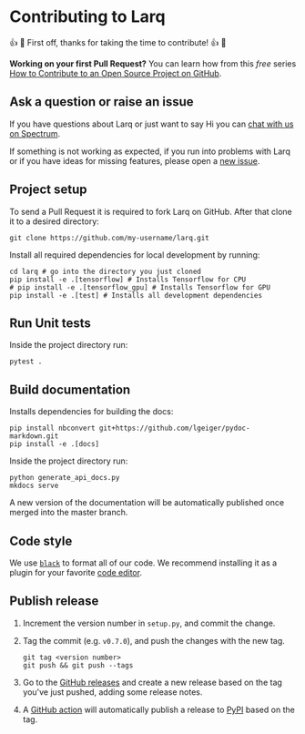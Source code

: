 # Contributing to Larq

👍 🎉 First off, thanks for taking the time to contribute! 👍 🎉

**Working on your first Pull Request?** You can learn how from this _free_ series
[How to Contribute to an Open Source Project on GitHub](https://egghead.io/courses/how-to-contribute-to-an-open-source-project-on-github).

## Ask a question or raise an issue

If you have questions about Larq or just want to say Hi you can [chat with us on Spectrum](https://spectrum.chat/larq).

If something is not working as expected, if you run into problems with Larq or if you have ideas for missing features, please open a [new issue](https://github.com/larq/larq/issues).

## Project setup

To send a Pull Request it is required to fork Larq on GitHub.
After that clone it to a desired directory:

```shell
git clone https://github.com/my-username/larq.git
```

Install all required dependencies for local development by running:

```shell
cd larq # go into the directory you just cloned
pip install -e .[tensorflow] # Installs Tensorflow for CPU
# pip install -e .[tensorflow_gpu] # Installs Tensorflow for GPU
pip install -e .[test] # Installs all development dependencies
```

## Run Unit tests

Inside the project directory run:

```shell
pytest .
```

## Build documentation

Installs dependencies for building the docs:

```shell
pip install nbconvert git+https://github.com/lgeiger/pydoc-markdown.git
pip install -e .[docs]
```

Inside the project directory run:

```shell
python generate_api_docs.py
mkdocs serve
```

A new version of the documentation will be automatically published once merged into the master branch.

## Code style

We use [`black`](https://black.readthedocs.io/en/stable/) to format all of our code. We recommend installing it as a plugin for your favorite [code editor](https://black.readthedocs.io/en/stable/editor_integration.html).

## Publish release

1. Increment the version number in `setup.py`, and commit the change.

2. Tag the commit (e.g. `v0.7.0`), and push the changes with the new tag.

   ```shell
   git tag <version number>
   git push && git push --tags
   ```

3. Go to the [GitHub releases](https://github.com/larq/larq/releases) and create
   a new release based on the tag you've just pushed, adding some release notes.

4. A [GitHub action](https://github.com/larq/larq/actions) will automatically publish a release to [PyPI](https://pypi.org/) based on the tag.
